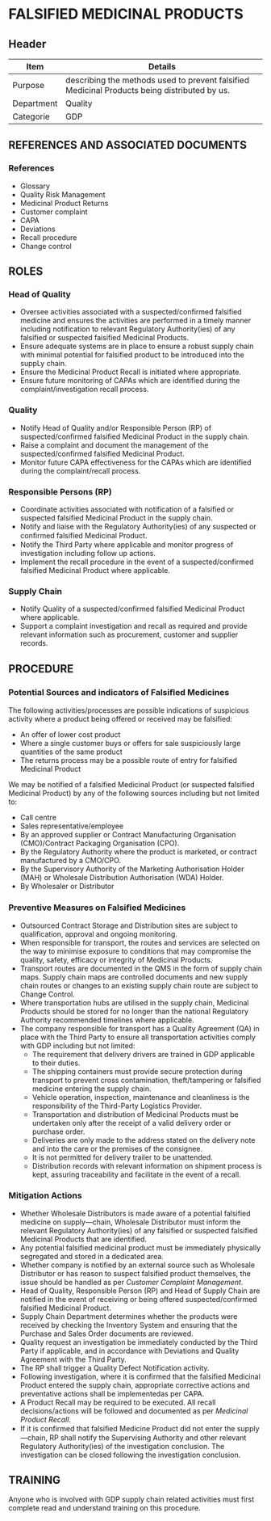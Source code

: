 # FALSIFIED MEDICINAL PRODUCTS

## Header

|Item          |Details                                                                                                                 
|--------------|------------------| 
|Purpose       |describing the methods used to prevent falsified Medicinal Products being distributed by us.                             
|Department    |Quality                                                                                                                 
|Categorie     |GDP                                                                                                                     

## REFERENCES AND ASSOCIATED DOCUMENTS

### References
* Glossary
* Quality Risk Management
* Medicinal Product Returns
* Customer complaint
* CAPA
* Deviations
* Recall procedure
* Change control

## ROLES

### Head of Quality
* Oversee activities associated with a suspected/confirmed falsified medicine and ensures the activities are performed in a timely manner including notification to relevant Regulatory Authority(ies) of any falsified or suspected faisified Medicinal Products.
* Ensure adequate systems are in place to ensure a robust supply chain with minimal potential for falsified product to be introduced into the suppLy chain.
* Ensure the Medicinal Product Recall is initiated where appropriate.
* Ensure future monitoring of CAPAs which are identified during the complaint/investigation recall process.

### Quality
* Notify Head of Quality and/or Responsible Person (RP) of suspected/confirmed falsified Medicinal Product in the supply chain.
* Raise a complaint and document the management of the suspected/confirmed falsified Medicinal Product.
* Monitor future CAPA effectiveness for the CAPAs which are identified during the complaint/recall process.

### Responsible Persons (RP)
* Coordinate activities associated with notification of a falsified or suspected falsified Medicinal Product in the supply chain.
* Notify and liaise with the Regulatory Authority(ies) of any suspected or conﬁrmed falsified Medicinal Product.
* Notify the Third Party where applicable and monitor progress of investigation including follow up actions.
* Implement the recall procedure in the event of a suspected/confirmed falsified Medicinal Product where applicable.

### Supply Chain
* Notify Quality of a suspected/confirmed falsified Medicinal Product where applicable.
* Support a complaint investigation and recall as required and provide relevant information such as procurement, customer and supplier records.

## PROCEDURE

### Potential Sources and indicators of Falsiﬁed Medicines 
The following activities/processes are possible indications of suspicious activity where a product being offered or received may be falsified:
* An offer of lower cost product
* Where a single customer buys or offers for sale suspiciously large quantities of the same product
* The returns process may be a possible route of entry for falsified Medicinal Product
 
We may be notified of a falsified Medicinal Product (or suspected falsified Medicinal Product) by any of the following sources including but not limited to:
* Call centre
* Sales representative/employee
* By an approved supplier or Contract Manufacturing Organisation (CMO)/Contract Packaging Organisation (CPO).
* By the Regulatory Authority where the product is marketed, or contract manufactured by a CMO/CPO.
* By the Supervisory Authority of the Marketing Authorisation Holder (MAH) or Wholesale Distribution Authorisation (WDA) Holder.
* By Wholesaler or Distributor

### Preventive Measures on Falsiﬁed Medicines
* Outsourced Contract Storage and Distribution sites are subject to qualification, approval and ongoing monitoring.
* When responsible for transport, the routes and services are selected on the way to minimise exposure to conditions that may compromise the quality, safety, efficacy or integrity of Medicinal Products.
* Transport routes are documented in the QMS in the form of supply chain maps. Supply chain maps are controlled documents and new supply chain routes or changes to an existing supply chain route are subject to Change Control.
* Where transportation hubs are utilised in the supply chain, Medicinal Products should be stored for no longer than the national Regulatory Authority recommended timelines where applicable.
* The company responsible for transport has a Quality Agreement (QA) in place with the Third Party to ensure all transportation activities comply with GDP including but not limited:
  * The requirement that delivery drivers are trained in GDP applicable to their duties.
  * The shipping containers must provide secure protection during transport to prevent cross contamination, theft/tampering or falsified medicine entering the supply chain.
  * Vehicle operation, inspection, maintenance and cleanliness is the responsibility of the Third-Party Logistics Provider.
  * Transportation and distribution of Medicinal Products must be undertaken only after the receipt of a valid delivery order or purchase order.
  * Deliveries are only made to the address stated on the delivery note and into the care or the premises of the consignee.
  * It is not permitted for delivery trailer to be unattended.
  * Distribution records with relevant information on shipment process is kept, assuring traceability and facilitate in the event of a recall.

### Mitigation Actions
* Whether Wholesale Distributors is made aware of a potential falsified medicine on supply—chain, Wholesale Distributor must inform the relevant Regulatory Authority(ies) of any falsified or suspected falsified Medicinal Products that are identified.
* Any potential falsified medicinal product must be immediately physically segregated and stored in a dedicated area.
* Whether company is notified by an external source such as Wholesale Distributor or has reason to suspect falsified product themselves, the issue should be handled as per *Customer Complaint Management*.
* Head of Quality, Responsible Person (RP) and Head of Supply Chain are notified in the event of receiving or being offered suspected/confirmed falsified Medicinal Product. 
* Supply Chain Department determines whether the products were received by checking the Inventory System and ensuring that the Purchase and Sales Order documents are reviewed.
* Quality request an investigation be immediately conducted by the Third Party if applicable, and in accordance with Deviations and Quality Agreement with the Third Party.
* The RP shall trigger a Quality Defect Notification activity.
* Following investigation, where it is confirmed that the falsified Medicinal Product entered the supply chain, appropriate corrective actions and preventative actions shall be implementedas per CAPA. 
* A Product Recall may be required to be executed. All recall decisions/actions will be followed and documented as per *Medicinal Product Recall*. 
* If it is confirmed that falsiﬁed Medicine Product did not enter the supply—chain, RP shall notify the Supervising Authority and other relevant Regulatory Authority(ies) of the investigation conclusion. The investigation can be closed following the investigation conclusion.

## TRAINING
Anyone who is involved with GDP supply chain related activities must first complete read and understand training on this procedure.

